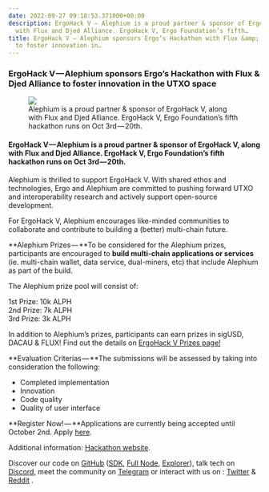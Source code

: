 ```yaml
---
date: 2022-09-27 09:18:53.371000+00:00
description: ErgoHack V — Alephium is a proud partner & sponsor of ErgoHack V, along
  with Flux and Djed Alliance. ErgoHack V, Ergo Foundation’s fifth…
title: ErgoHack V — Alephium sponsors Ergo’s Hackathon with Flux &amp; Djed Alliance
  to foster innovation in…
---
```


### ErgoHack V — Alephium sponsors Ergo’s Hackathon with Flux & Djed Alliance to foster innovation in the UTXO space

<figure id="b750" class="graf graf--figure graf-after--h3">
<img src="https://cdn-images-1.medium.com/max/800/0*WMiiY2bBDfDWMK4n" class="graf-image" data-image-id="0*WMiiY2bBDfDWMK4n" data-width="1024" data-height="576" data-is-featured="true" />
<figcaption>Alephium is a proud partner &amp; sponsor of ErgoHack V, along with Flux and Djed Alliance. ErgoHack V, Ergo Foundation’s fifth hackathon runs on Oct 3rd — 20th.</figcaption>
</figure>

#### ErgoHack V — Alephium is a proud partner & sponsor of ErgoHack V, along with Flux and Djed Alliance. ErgoHack V, Ergo Foundation’s fifth hackathon runs on Oct 3rd — 20th.

Alephium is thrilled to support ErgoHack V. With shared ethos and technologies, Ergo and Alephium are committed to pushing forward UTXO and interoperability research and actively support open-source development.

For ErgoHack V, Alephium encourages like-minded communities to collaborate and contribute to building a (better) multi-chain future.

**Alephium Prizes — **To be considered for the Alephium prizes, participants are encouraged to **build multi-chain applications or services** (ie. multi-chain wallet, data service, dual-miners, etc) that include Alephium as part of the build.

The Alephium prize pool will consist of:

1st Prize: 10k ALPH  
2nd Prize: 7k ALPH  
3rd Prize: 3k ALPH

In addition to Alephium’s prizes, participants can earn prizes in sigUSD, DACAU & FLUX! Find out the details on <a href="https://ergoplatform.org/en/blog/ErgoHack-5-Prizes/" class="markup--anchor markup--p-anchor" data-href="https://ergoplatform.org/en/blog/ErgoHack-5-Prizes/" rel="noopener" target="_blank">ErgoHack V Prizes page!</a>

**Evaluation Criterias — **The submissions will be assessed by taking into consideration the following:

- Completed implementation
- Innovation
- Code quality
- Quality of user interface

**Register Now! — **Applications are currently being accepted until October 2nd. Apply <a href="https://q9fwzopidh8.typeform.com/to/hEeZFF4c?typeform-source=3qml8hniame.typeform.com" class="markup--anchor markup--p-anchor" data-href="https://q9fwzopidh8.typeform.com/to/hEeZFF4c?typeform-source=3qml8hniame.typeform.com" rel="noopener" target="_blank">here</a>.

Additional information: <a href="https://ergohack.io/" class="markup--anchor markup--p-anchor" data-href="https://ergohack.io/" rel="noopener" target="_blank">Hackathon website</a>.

Discover our code on <a href="https://github.com/alephium" class="markup--anchor markup--p-anchor" data-href="https://github.com/alephium" rel="noopener" target="_blank">GitHub</a> (<a href="https://github.com/alephium/alephium-web3" class="markup--anchor markup--p-anchor" data-href="https://github.com/alephium/alephium-web3" rel="noopener" target="_blank">SDK</a>, <a href="https://github.com/alephium/alephium" class="markup--anchor markup--p-anchor" data-href="https://github.com/alephium/alephium" rel="noopener" target="_blank">Full Node</a>, <a href="https://github.com/alephium/explorer" class="markup--anchor markup--p-anchor" data-href="https://github.com/alephium/explorer" rel="noopener" target="_blank">Explorer</a>), talk tech on <a href="https://discord.gg/h7cXXy4FEY" class="markup--anchor markup--p-anchor" data-href="https://discord.gg/h7cXXy4FEY" rel="noopener" target="_blank">Discord</a>, meet the community on <a href="https://t.me/Alephium_Announcement" class="markup--anchor markup--p-anchor" data-href="https://t.me/Alephium_Announcement" rel="noopener" target="_blank">Telegram</a> or interact with us on : <a href="https://twitter.com/alephium" class="markup--anchor markup--p-anchor" data-href="https://twitter.com/alephium" rel="noopener" target="_blank">Twitter</a> & <a href="https://www.reddit.com/r/Alephium/" class="markup--anchor markup--p-anchor" data-href="https://www.reddit.com/r/Alephium/" rel="noopener" target="_blank">Reddit</a> .
